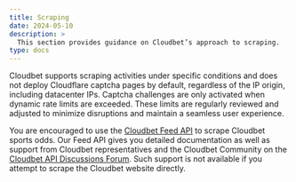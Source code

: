 ```yaml
---
title: Scraping
date: 2024-05-10
description: >
  This section provides guidance on Cloudbet’s approach to scraping.
type: docs
---
```


Cloudbet supports scraping activities under specific conditions and does not deploy Cloudflare captcha pages by default, regardless of the IP origin, including datacenter IPs. Captcha challenges are only activated when dynamic rate limits are exceeded. These limits are regularly reviewed and adjusted to minimize disruptions and maintain a seamless user experience.

You are encouraged to use the [Cloudbet Feed API](https://www.cloudbet.com/api/) to scrape Cloudbet sports odds. Our Feed API gives you detailed documentation as well as support from Cloudbet representatives and the Cloudbet Community on the [Cloudbet API Discussions Forum](https://github.com/cloudbet/docs/discussions). Such support is not available if you attempt to scrape the Cloudbet website directly.
